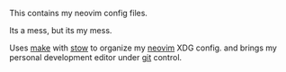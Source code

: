 
This contains my neovim config files.

Its a mess, but its my mess.

Uses [make](https://www.gnu.org/software/make) with [stow](http://mywiki.wooledge.org/DotFiles)
 to organize my [neovim](https://neovim.io/) XDG config.
and brings my personal development editor under [git](https://github.com/grantmacken/dot://github.com/grantmacken/dots) control.

